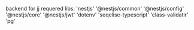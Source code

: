 backend for jj
requered libs: 
'nestjs'
'@nestjs/common'
'@nestjs/config'
'@nestjs/core'
'@nestjs/jwt'
'dotenv'
'seqelise-typescript'
'class-validatir'
'pg'